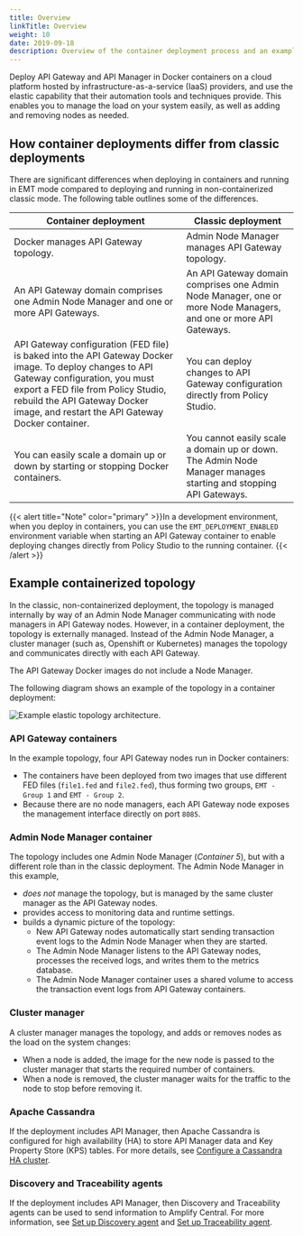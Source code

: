 ```yaml
---
title: Overview
linkTitle: Overview
weight: 10
date: 2019-09-18
description: Overview of the container deployment process and an example containerized topology. 
---
```

Deploy API Gateway and API Manager in Docker containers on a cloud platform hosted by infrastructure-as-a-service (IaaS) providers, and use the elastic capability that their automation tools and techniques provide. This enables you to manage the load on your system easily, as well as adding and removing nodes as needed.

## How container deployments differ from classic deployments

There are significant differences when deploying in containers and running in EMT mode compared to deploying and running in non-containerized classic mode. The following table outlines some of the differences.

|Container deployment|Classic deployment|
|---------|------|
| Docker manages API Gateway topology.         | Admin Node Manager manages API Gateway topology.   |
| An API Gateway domain comprises one Admin Node Manager and one or more API Gateways.  | An API Gateway domain comprises one Admin Node Manager, one or more Node Managers, and one or more API Gateways.  |
|API Gateway configuration (FED file) is baked into the API Gateway Docker image. To deploy changes to API Gateway configuration, you must export a FED file from Policy Studio, rebuild the API Gateway Docker image, and restart the API Gateway Docker container.|   You can deploy changes to API Gateway configuration directly from Policy Studio. |  
|You can easily scale a domain up or down by starting or stopping Docker containers.     | You cannot easily scale a domain up or down. The Admin Node Manager manages starting and stopping API Gateways. |

{{< alert title="Note" color="primary" >}}In a development environment, when you deploy in containers, you can use the `EMT_DEPLOYMENT_ENABLED` environment variable when starting an API Gateway container to enable deploying changes directly from Policy Studio to the running container. {{< /alert >}}

## Example containerized topology

In the classic, non-containerized deployment, the topology is managed internally by way of an Admin Node Manager communicating with node managers in API Gateway nodes. However, in a container deployment, the topology is externally managed. Instead of the Admin Node Manager, a cluster manager (such as, Openshift or Kubernetes) manages the topology and communicates directly with each API Gateway.

The API Gateway Docker images do not include a Node Manager.

The following diagram shows an example of the topology in a container deployment:

![Example elastic topology architecture.](/Images/ContainerGuide/elastic_topology_arch.png)

### API Gateway containers

In the example topology, four API Gateway nodes run in Docker containers:

* The containers have been deployed from two images that use different FED files (`file1.fed` and `file2.fed`), thus forming two groups, `EMT - Group 1` and `EMT - Group 2`.
* Because there are no node managers, each API Gateway node exposes the management interface directly on port `8085`.

### Admin Node Manager container

The topology includes one Admin Node Manager (*Container 5*), but with a different role than in the classic deployment. The Admin Node Manager in this example,

* *does not* manage the topology, but is managed by the same cluster manager as the API Gateway nodes.
* provides access to monitoring data and runtime settings.
* builds a dynamic picture of the topology:
    * New API Gateway nodes automatically start sending transaction event logs to the Admin Node Manager when they are started.
    * The Admin Node Manager listens to the API Gateway nodes, processes the received logs, and writes them to the metrics database.
    * The Admin Node Manager container uses a shared volume to access the transaction event logs from API Gateway containers.

### Cluster manager

A cluster manager manages the topology, and adds or removes nodes as the load on the system changes:

* When a node is added, the image for the new node is passed to the cluster manager that starts the required number of containers.
* When a node is removed, the cluster manager waits for the traffic to the node to stop before removing it.

### Apache Cassandra

If the deployment includes API Manager, then Apache Cassandra is configured for high availability (HA) to store API Manager data and Key Property Store (KPS) tables. For more details, see
[Configure a Cassandra HA cluster](/docs/cass_admin/admin_cassandra_classic/cassandra_config/).

### Discovery and Traceability agents

If the deployment includes API Manager, then Discovery and Traceability agents can be used to send information to Amplify Central. For more information, see [Set up Discovery agent](https://docs.axway.com/bundle/amplify-central/page/docs/connect_manage_environ/connect_api_manager/gateway-administation/index.html#discovery-agent) and [Set up Traceability agent](https://docs.axway.com/bundle/amplify-central/page/docs/connect_manage_environ/connect_api_manager/gateway-administation/index.html#traceability-agent).
